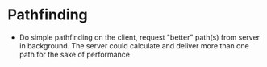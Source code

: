 # Pathfinding
- Do simple pathfinding on the client, request "better" path(s) from server in background. The server could calculate and deliver more than one path for the sake of performance